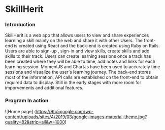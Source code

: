 

# SkillHerit



### Introduction
SkillHerit is a web app that allows users to view and share experiences learning a skill mainly on the web and share it with other Users. 
The front-end is created using React and the back-end is created using Ruby on Rails. Users are able to sign-up , sign-in and view skills, 
create skills and add skills to their track. Users can create learning sessions once a track has been created where they will be able to time, 
add notes and links for each learning session. MomentJS and ChartJs have been used to accurately time sessions and visualize the user's learning journey.
The back-end stores most of the information, API calls are established on the front-end to obtain required data to display.
Still in the early stages with more room for imporvements and additional features.



### Program In action 
![Home page] (https://9to5google.com/wp-content/uploads/sites/4/2019/03/google-images-material-theme.jpg?quality=82&strip=all&w=1000)


